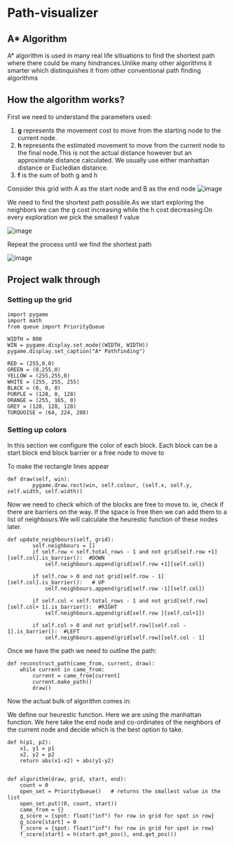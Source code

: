 # Path-visualizer

## A* Algorithm 

A* algorithm is used in many real life sitiuations to find the shortest path where there could be many hindrances.Unlike many other algorithms it smarter which distinquishes it from other conventional path finding algorithms

## How the algorithm works?

First we need to understand the parameters used:
1. **g** represents the movement cost to move from the starting node to the current node.
2. **h** represents the estimated movement to move from the current node to the final node.This is not the actual distance however but an approximate distance calculated. We usually use either manhattan distance or Eucledian distance.
3. **f** is the sum of both g and h

Consider this grid with A as the start node and B as the end node
![image](https://user-images.githubusercontent.com/47849576/131640414-bcf421b5-339f-4e10-8dce-548332e1a14e.png)

We need to find the shortest path possible.As we start exploring the neighbors we can the g cost increasing while the h cost decreasing.On every exploration we pick the smallest f value

![image](https://user-images.githubusercontent.com/47849576/131640600-bec1ff11-5ac2-4590-aa71-8995daba9712.png)

Repeat the process until we find the shortest path

![image](https://user-images.githubusercontent.com/47849576/131641081-99f807c6-73d8-43cc-8e8e-cec4584d0e48.png)


## Project walk through


### Setting up the grid

```
import pygame
import math
from queue import PriorityQueue

WIDTH = 800
WIN = pygame.display.set_mode((WIDTH, WIDTH))
pygame.display.set_caption("A* Pathfinding")

RED = (255,0,0)
GREEN = (0,255,0)
YELLOW = (255,255,0)
WHITE = (255, 255, 255)
BLACK = (0, 0, 0)
PURPLE = (128, 0, 128)
ORANGE = (255, 165, 0)
GREY = (128, 128, 128)
TURQUOISE = (64, 224, 208)

```

### Setting up colors

In this section we configure the color of each block. Each block can be a start block end block barrier or a free node to move to

To make the rectangle lines appear
```
def draw(self, win):
        pygame.draw.rect(win, self.colour, (self.x, self.y, self.width, self.width))
```

Now we need to check which of the blocks are free to move to. ie, check if there are barriers on the way.
If the space is free then we can add them to a list of neighbours.We will calculate the heurestic function of these nodes later.

```
def update_neighbours(self, grid):
        self.neighbours = []
        if self.row < self.total_rows - 1 and not grid[self.row +1][self.col].is_barrier():  #DOWN
            self.neighbours.append(grid[self.row +1][self.col])

        if self.row > 0 and not grid[self.row - 1][self.col].is_barrier():   # UP
            self.neighbours.append(grid[self.row -1][self.col])

        if self.col < self.total_rows - 1 and not grid[self.row][self.col+ 1].is_barrier():  #RIGHT
            self.neighbours.append(grid[self.row ][self.col+1])

        if self.col > 0 and not grid[self.row][self.col - 1].is_barrier():  #LEFT
            self.neighbours.append(grid[self.row][self.col - 1]
```

Once we have the path we need to outline the path:

```
def reconstruct_path(came_from, current, draw):
    while current in came_from:
        current = came_from[current]
        current.make_path()
        draw()
```

Now the actual bulk of algorithm comes in:

We define our heurestic function. Here we are using the manhattan function. We here take the end node and co-ordinates of the neighbors of the current node and decide which is the best option to take.

```
def h(p1, p2):
    x1, y1 = p1
    x2, y2 = p2
    return abs(x1-x2) + abs(y1-y2)

```


```

def algorithm(draw, grid, start, end):
    count = 0
    open_set = PriorityQueue()   # returns the smallest value in the list
    open_set.put((0, count, start))
    came_from = {}
    g_score = {spot: float("inf") for row in grid for spot in row}
    g_score[start] = 0
    f_score = {spot: float("inf") for row in grid for spot in row}
    f_score[start] = h(start.get_pos(), end.get_pos())
    
    
 ```





